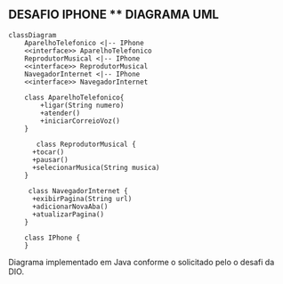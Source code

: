 ##  DESAFIO IPHONE ** DIAGRAMA UML

```
classDiagram
    AparelhoTelefonico <|-- IPhone
    <<interface>> AparelhoTelefonico
    ReprodutorMusical <|-- IPhone
    <<interface>> ReprodutorMusical
    NavegadorInternet <|-- IPhone
    <<interface>> NavegadorInternet

    class AparelhoTelefonico{ 
        +ligar(String numero) 
        +atender()
        +iniciarCorreioVoz()
    }
    
       class ReprodutorMusical {
      +tocar()
      +pausar()
      +selecionarMusica(String musica)
    }
    
     class NavegadorInternet {
      +exibirPagina(String url)
      +adicionarNovaAba()
      +atualizarPagina()
    }

    class IPhone {
    }
```

Diagrama implementado em Java conforme o solicitado pelo o desafi da DIO.
